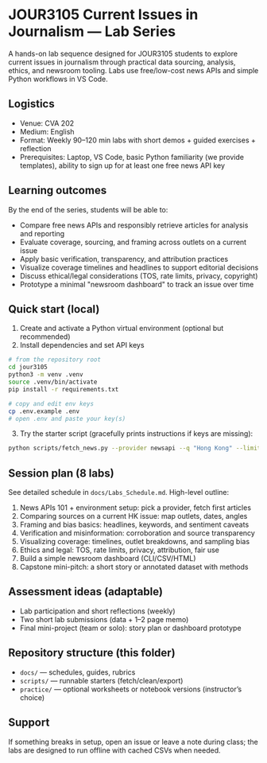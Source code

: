 # JOUR3105 Current Issues in Journalism — Lab Series

A hands-on lab sequence designed for JOUR3105 students to explore current issues in journalism through practical data sourcing, analysis, ethics, and newsroom tooling. Labs use free/low-cost news APIs and simple Python workflows in VS Code.

## Logistics
- Venue: CVA 202
- Medium: English
- Format: Weekly 90–120 min labs with short demos + guided exercises + reflection
- Prerequisites: Laptop, VS Code, basic Python familiarity (we provide templates), ability to sign up for at least one free news API key

## Learning outcomes
By the end of the series, students will be able to:
- Compare free news APIs and responsibly retrieve articles for analysis and reporting
- Evaluate coverage, sourcing, and framing across outlets on a current issue
- Apply basic verification, transparency, and attribution practices
- Visualize coverage timelines and headlines to support editorial decisions
- Discuss ethical/legal considerations (TOS, rate limits, privacy, copyright)
- Prototype a minimal "newsroom dashboard" to track an issue over time

## Quick start (local)
1) Create and activate a Python virtual environment (optional but recommended)
2) Install dependencies and set API keys

```bash
# from the repository root
cd jour3105
python3 -m venv .venv
source .venv/bin/activate
pip install -r requirements.txt

# copy and edit env keys
cp .env.example .env
# open .env and paste your key(s)
```

3) Try the starter script (gracefully prints instructions if keys are missing):
```bash
python scripts/fetch_news.py --provider newsapi --q "Hong Kong" --limit 5
```

## Session plan (8 labs)
See detailed schedule in `docs/Labs_Schedule.md`. High-level outline:

1. News APIs 101 + environment setup: pick a provider, fetch first articles
2. Comparing sources on a current HK issue: map outlets, dates, angles
3. Framing and bias basics: headlines, keywords, and sentiment caveats
4. Verification and misinformation: corroboration and source transparency
5. Visualizing coverage: timelines, outlet breakdowns, and sampling bias
6. Ethics and legal: TOS, rate limits, privacy, attribution, fair use
7. Build a simple newsroom dashboard (CLI/CSV/HTML)
8. Capstone mini-pitch: a short story or annotated dataset with methods

## Assessment ideas (adaptable)
- Lab participation and short reflections (weekly)
- Two short lab submissions (data + 1–2 page memo)
- Final mini-project (team or solo): story plan or dashboard prototype

## Repository structure (this folder)
- `docs/` — schedules, guides, rubrics
- `scripts/` — runnable starters (fetch/clean/export)
- `practice/` — optional worksheets or notebook versions (instructor’s choice)

## Support
If something breaks in setup, open an issue or leave a note during class; the labs are designed to run offline with cached CSVs when needed.
